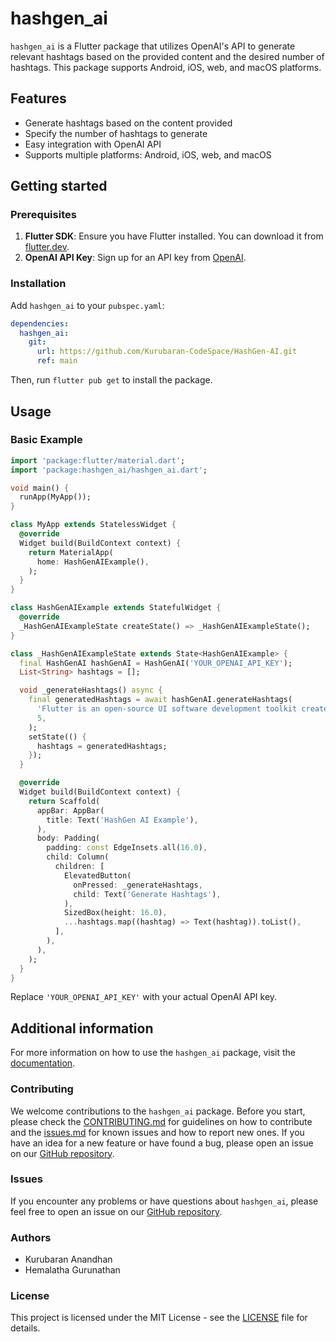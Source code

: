 
# hashgen_ai

`hashgen_ai` is a Flutter package that utilizes OpenAI's API to generate relevant hashtags based on the provided content and the desired number of hashtags. This package supports Android, iOS, web, and macOS platforms.

## Features

- Generate hashtags based on the content provided
- Specify the number of hashtags to generate
- Easy integration with OpenAI API
- Supports multiple platforms: Android, iOS, web, and macOS

## Getting started

### Prerequisites

1. **Flutter SDK**: Ensure you have Flutter installed. You can download it from [flutter.dev](https://flutter.dev/docs/get-started/install).
2. **OpenAI API Key**: Sign up for an API key from [OpenAI](https://beta.openai.com/signup/).

### Installation

Add `hashgen_ai` to your `pubspec.yaml`:

```yaml
dependencies:
  hashgen_ai:
    git:
      url: https://github.com/Kurubaran-CodeSpace/HashGen-AI.git
      ref: main
```

Then, run `flutter pub get` to install the package.

## Usage

### Basic Example

```dart
import 'package:flutter/material.dart';
import 'package:hashgen_ai/hashgen_ai.dart';

void main() {
  runApp(MyApp());
}

class MyApp extends StatelessWidget {
  @override
  Widget build(BuildContext context) {
    return MaterialApp(
      home: HashGenAIExample(),
    );
  }
}

class HashGenAIExample extends StatefulWidget {
  @override
  _HashGenAIExampleState createState() => _HashGenAIExampleState();
}

class _HashGenAIExampleState extends State<HashGenAIExample> {
  final HashGenAI hashGenAI = HashGenAI('YOUR_OPENAI_API_KEY');
  List<String> hashtags = [];

  void _generateHashtags() async {
    final generatedHashtags = await hashGenAI.generateHashtags(
      'Flutter is an open-source UI software development toolkit created by Google.',
      5,
    );
    setState(() {
      hashtags = generatedHashtags;
    });
  }

  @override
  Widget build(BuildContext context) {
    return Scaffold(
      appBar: AppBar(
        title: Text('HashGen AI Example'),
      ),
      body: Padding(
        padding: const EdgeInsets.all(16.0),
        child: Column(
          children: [
            ElevatedButton(
              onPressed: _generateHashtags,
              child: Text('Generate Hashtags'),
            ),
            SizedBox(height: 16.0),
            ...hashtags.map((hashtag) => Text(hashtag)).toList(),
          ],
        ),
      ),
    );
  }
}
```

Replace `'YOUR_OPENAI_API_KEY'` with your actual OpenAI API key.

## Additional information

For more information on how to use the `hashgen_ai` package, visit the [documentation](https://pub.dev/documentation/hashgen_ai/latest/).

### Contributing

We welcome contributions to the `hashgen_ai` package. Before you start, please check the [CONTRIBUTING.md](https://github.com/Kurubaran-CodeSpace/HashGen-AI/blob/main/CONTRIBUTING.md) for guidelines on how to contribute and the [issues.md](https://github.com/Kurubaran-CodeSpace/HashGen-AI/blob/main/issues.md) for known issues and how to report new ones. If you have an idea for a new feature or have found a bug, please open an issue on our [GitHub repository](https://github.com/Kurubaran-CodeSpace/HashGen-AI).

### Issues

If you encounter any problems or have questions about `hashgen_ai`, please feel free to open an issue on our [GitHub repository](https://github.com/Kurubaran-CodeSpace/HashGen-AI/issues).

### Authors

- Kurubaran Anandhan
- Hemalatha Gurunathan

### License

This project is licensed under the MIT License - see the [LICENSE](https://github.com/Kurubaran-CodeSpace/HashGen-AI/blob/main/LICENSE) file for details.
